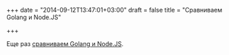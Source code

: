 +++
date = "2014-09-12T13:47:01+03:00"
draft = false
title = "Cравниваем Golang и Node.JS"

+++

<p>Еще раз <a href="http://www.polydaic.com/blog/go-vs-node-js">сравниваем Golang и Node.JS</a>.</p>

